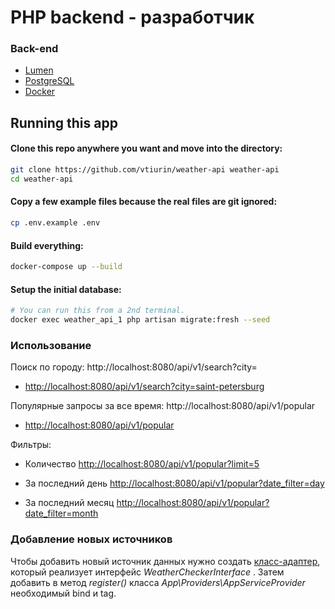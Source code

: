 # PHP backend - разработчик

### Back-end
- [Lumen](https://lumen.laravel.com/)
- [PostgreSQL](https://www.postgresql.org/)
- [Docker](https://www.docker.com/)

## Running this app
#### Clone this repo anywhere you want and move into the directory:

```sh
git clone https://github.com/vtiurin/weather-api weather-api
cd weather-api
```

#### Copy a few example files because the real files are git ignored:

```sh
cp .env.example .env
```


#### Build everything:

```sh
docker-compose up --build
```

#### Setup the initial database:

```sh
# You can run this from a 2nd terminal.
docker exec weather_api_1 php artisan migrate:fresh --seed
```

### Использование
Поиск по городу:
http://localhost:8080/api/v1/search?city=
- [http://localhost:8080/api/v1/search?city=saint-petersburg](http://localhost:8080/api/v1/search?city=saint-petersburg)

Популярные запросы за все время: http://localhost:8080/api/v1/popular
- [http://localhost:8080/api/v1/popular](http://localhost:8080/api/v1/popular)

Фильтры:
- Количество [http://localhost:8080/api/v1/popular?limit=5](http://localhost:8080/api/v1/popular?limit=5)

- За последний день [http://localhost:8080/api/v1/popular?date_filter=day](http://localhost:8080/api/v1/popular?date_filter=day)
- За последний месяц [http://localhost:8080/api/v1/popular?date_filter=month](http://localhost:8080/api/v1/popular?date_filter=month)

### Добавление новых источников
Чтобы добавить новый источник данных нужно создать [класс-адаптер](https://refactoring.guru/ru/design-patterns/adapter), который реализует интерфейс *WeatherCheckerInterface*
. Затем добавить в метод *register()* класса *App\Providers\AppServiceProvider* необходимый bind и tag.
